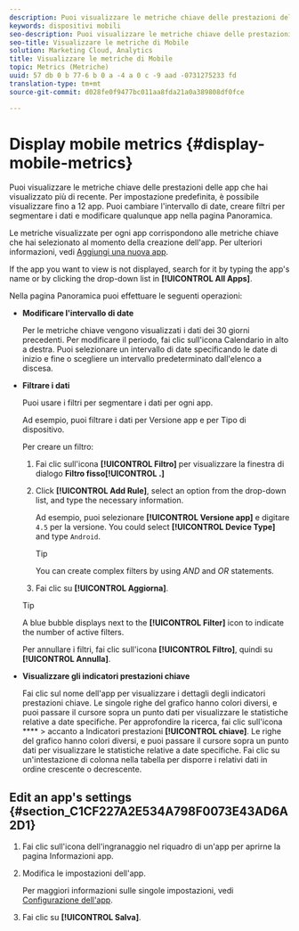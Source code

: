 ```yaml
---
description: Puoi visualizzare le metriche chiave delle prestazioni delle app che hai visualizzato più di recente. Per impostazione predefinita, è possibile visualizzare fino a 12 app. Puoi cambiare l'intervallo di date, creare filtri per segmentare i dati e modificare qualunque app nella pagina Panoramica.
keywords: dispositivi mobili
seo-description: Puoi visualizzare le metriche chiave delle prestazioni delle app che hai visualizzato più di recente. Per impostazione predefinita, è possibile visualizzare fino a 12 app. Puoi cambiare l'intervallo di date, creare filtri per segmentare i dati e modificare qualunque app nella pagina Panoramica.
seo-title: Visualizzare le metriche di Mobile
solution: Marketing Cloud, Analytics
title: Visualizzare le metriche di Mobile
topic: Metrics (Metriche)
uuid: 57 db 0 b 77-6 b 0 a -4 a 0 c -9 aad -0731275233 fd
translation-type: tm+mt
source-git-commit: d028fe0f9477bc011aa8fda21a0a389808df0fce

---
```



# Display mobile metrics {#display-mobile-metrics}

Puoi visualizzare le metriche chiave delle prestazioni delle app che hai visualizzato più di recente. Per impostazione predefinita, è possibile visualizzare fino a 12 app. Puoi cambiare l'intervallo di date, creare filtri per segmentare i dati e modificare qualunque app nella pagina Panoramica.

Le metriche visualizzate per ogni app corrispondono alle metriche chiave che hai selezionato al momento della creazione dell'app. Per ulteriori informazioni, vedi [Aggiungi una nuova app](/help/using/manage-apps/t-new-app.md).

If the app you want to view is not displayed, search for it by typing the app's name or by clicking the drop-down list in **[!UICONTROL All Apps]**.

Nella pagina Panoramica puoi effettuare le seguenti operazioni:

* **Modificare l'intervallo di date**

   Per le metriche chiave vengono visualizzati i dati dei 30 giorni precedenti. Per modificare il periodo, fai clic sull'icona Calendario in alto a destra. Puoi selezionare un intervallo di date specificando le date di inizio e fine o scegliere un intervallo predeterminato dall'elenco a discesa.

* **Filtrare i dati**

   Puoi usare i filtri per segmentare i dati per ogni app.

   Ad esempio, puoi filtrare i dati per Versione app e per Tipo di dispositivo.

   Per creare un filtro:

   1. Fai clic sull'icona **[!UICONTROL Filtro]** per visualizzare la finestra di dialogo **Filtro fisso[!UICONTROL .]**
   1. Click **[!UICONTROL Add Rule]**, select an option from the drop-down list, and type the necessary information.

      Ad esempio, puoi selezionare **[!UICONTROL Versione app]** e digitare `4.5` per la versione. You could select **[!UICONTROL Device Type]** and type `Android`.

      >[!TIP]
      >
      >You can create complex filters by using *AND* and *OR* statements.

   1. Fai clic su **[!UICONTROL Aggiorna]**.
   >[!TIP]
   >
   >A blue bubble displays next to the **[!UICONTROL Filter]** icon to indicate the number of active filters.

   Per annullare i filtri, fai clic sull'icona **[!UICONTROL Filtro]**, quindi su **[!UICONTROL Annulla]**.

* **Visualizzare gli indicatori prestazioni chiave**

   Fai clic sul nome dell'app per visualizzare i dettagli degli indicatori prestazioni chiave. Le singole righe del grafico hanno colori diversi, e puoi passare il cursore sopra un punto dati per visualizzare le statistiche relative a date specifiche. Per approfondire la ricerca, fai clic sull'icona **** &gt; accanto a Indicatori prestazioni **[!UICONTROL chiave]**. Le righe del grafico hanno colori diversi, e puoi passare il cursore sopra un punto dati per visualizzare le statistiche relative a date specifiche. Fai clic su un'intestazione di colonna nella tabella per disporre i relativi dati in ordine crescente o decrescente.

## Edit an app's settings {#section_C1CF227A2E534A798F0073E43AD6A2D1}

1. Fai clic sull'icona dell'ingranaggio nel riquadro di un'app per aprirne la pagina Informazioni app.
1. Modifica le impostazioni dell'app.

   Per maggiori informazioni sulle singole impostazioni, vedi [Configurazione dell'app](/help/using/c-manage-app-settings/c-mob-confg-app/c-mob-confg-app.md).

1. Fai clic su **[!UICONTROL Salva]**.
